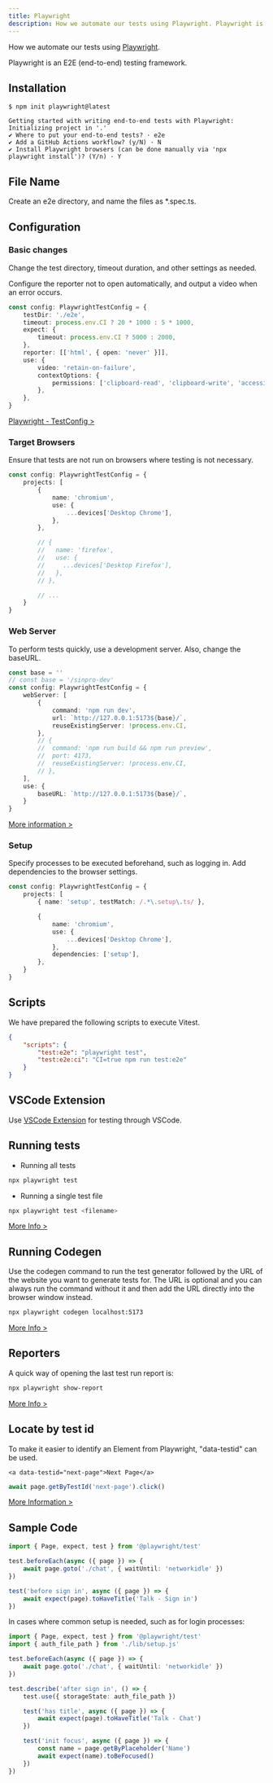 ```yaml
---
title: Playwright
description: How we automate our tests using Playwright. Playwright is an E2E (end-to-end) testing framework.
---
```


How we automate our tests using [Playwright](https://playwright.dev/).

Playwright is an E2E (end-to-end) testing framework.

## Installation

```console
$ npm init playwright@latest

Getting started with writing end-to-end tests with Playwright:
Initializing project in '.'
✔ Where to put your end-to-end tests? · e2e
✔ Add a GitHub Actions workflow? (y/N) · N
✔ Install Playwright browsers (can be done manually via 'npx playwright install')? (Y/n) · Y
```

## File Name

Create an e2e directory, and name the files as \*.spec.ts.

## Configuration

### Basic changes

Change the test directory, timeout duration, and other settings as needed.

Configure the reporter not to open automatically, and output a video when an error occurs.

```ts:playwright.config.ts
const config: PlaywrightTestConfig = {
	testDir: './e2e',
	timeout: process.env.CI ? 20 * 1000 : 5 * 1000,
	expect: {
		timeout: process.env.CI ? 5000 : 2000,
	},
	reporter: [['html', { open: 'never' }]],
	use: {
		video: 'retain-on-failure',
		contextOptions: {
			permissions: ['clipboard-read', 'clipboard-write', 'accessibility-events'],
		},
	},
}
```

[Playwright - TestConfig >](https://playwright.dev/docs/api/class-testconfig)

### Target Browsers

Ensure that tests are not run on browsers where testing is not necessary.

```ts:playwright.config.ts
const config: PlaywrightTestConfig = {
	projects: [
		{
			name: 'chromium',
			use: {
				...devices['Desktop Chrome'],
			},
		},

		// {
		//   name: 'firefox',
		//   use: {
		//     ...devices['Desktop Firefox'],
		//   },
		// },

		// ...
	}
}
```

### Web Server

To perform tests quickly, use a development server. Also, change the baseURL.

```ts:playwright.config.ts
const base = ''
// const base = '/sinpro-dev'
const config: PlaywrightTestConfig = {
	webServer: [
		{
			command: 'npm run dev',
			url: `http://127.0.0.1:5173${base}/`,
			reuseExistingServer: !process.env.CI,
		},
		// {
		// 	command: 'npm run build && npm run preview',
		// 	port: 4173,
		// 	reuseExistingServer: !process.env.CI,
		// },
	],
	use: {
		baseURL: `http://127.0.0.1:5173${base}/`,
	}
}
```

[More information >](https://playwright.dev/docs/test-webserver#adding-a-baseurl)

### Setup

Specify processes to be executed beforehand, such as logging in. Add dependencies to the browser settings.

```ts:playwright.config.ts
const config: PlaywrightTestConfig = {
	projects: [
		{ name: 'setup', testMatch: /.*\.setup\.ts/ },

		{
			name: 'chromium',
			use: {
				...devices['Desktop Chrome'],
			},
			dependencies: ['setup'],
		},
	}
}
```

## Scripts

We have prepared the following scripts to execute Vitest.

```json:package.json
{
	"scripts": {
		"test:e2e": "playwright test",
		"test:e2e:ci": "CI=true npm run test:e2e"
	}
}
```

## VSCode Extension

Use [VSCode Extension](./vscode-extensions#testing) for testing through VSCode.

## Running tests

- Running all tests

```bash
npx playwright test
```

- Running a single test file

```bash
npx playwright test <filename>
```

[More Info >](https://playwright.dev/docs/running-tests)

## Running Codegen

Use the codegen command to run the test generator followed by the URL of the website you want to generate tests for. The URL is optional and you can always run the command without it and then add the URL directly into the browser window instead.

```bash
npx playwright codegen localhost:5173
```

[More Info >](https://playwright.dev/docs/codegen-intro)

## Reporters

A quick way of opening the last test run report is:

```bash
npx playwright show-report
```

[More Info >](https://playwright.dev/docs/test-reporters#html-reporter)

## Locate by test id

To make it easier to identify an Element from Playwright, "data-testid" can be used.

```html:src/routes/docs/[slug]/+page.svelte
<a data-testid="next-page">Next Page</a>
```

```ts:e2e/docs.spec.ts
await page.getByTestId('next-page').click()
```

[More Information >](https://playwright.dev/docs/locators#locate-by-test-id)

## Sample Code

```ts:[talk]e2e/chat.spec.ts
import { Page, expect, test } from '@playwright/test'

test.beforeEach(async ({ page }) => {
	await page.goto('./chat', { waitUntil: 'networkidle' })
})

test('before sign in', async ({ page }) => {
	await expect(page).toHaveTitle('Talk - Sign in')
})
```

In cases where common setup is needed, such as for login processes:

```ts:[talk]e2e/chat.spec.ts
import { Page, expect, test } from '@playwright/test'
import { auth_file_path } from './lib/setup.js'

test.beforeEach(async ({ page }) => {
	await page.goto('./chat', { waitUntil: 'networkidle' })
})

test.describe('after sign in', () => {
	test.use({ storageState: auth_file_path })

	test('has title', async ({ page }) => {
		await expect(page).toHaveTitle('Talk - Chat')
	})

	test('init focus', async ({ page }) => {
		const name = page.getByPlaceholder('Name')
		await expect(name).toBeFocused()
	})
})
```
